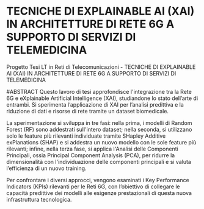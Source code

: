 # TECNICHE DI EXPLAINABLE AI (XAI) IN ARCHITETTURE DI RETE 6G A SUPPORTO DI SERVIZI DI TELEMEDICINA
Progetto Tesi LT in Reti di Telecomunicazioni - TECNICHE DI EXPLAINABLE AI (XAI) IN ARCHITETTURE DI RETE 6G A SUPPORTO DI SERVIZI DI TELEMEDICINA

#ABSTRACT
Questo lavoro di tesi approfondisce l'integrazione tra la Rete 6G e eXplainable Artificial Intelligence (XAI), studiandone lo stato dell’arte di entrambi. Si sperimenta l’applicazione di XAI per l’analisi predittiva e la riduzione di dati e risorse di rete tramite un dataset biomedicale.

La sperimentazione si sviluppa in tre fasi: nella prima, i modelli di Random Forest (RF) sono addestrati sull'intero dataset; nella seconda, si utilizzano solo le feature più rilevanti individuate tramite SHapley Additive exPlanations (SHAP) e si addestra un nuovo modello con le sole feature più rilevanti; infine, nella terza fase, si applica l'Analisi delle Componenti Principali, ossia Principal Component Analysis (PCA), per ridurre la dimensionalità con l'individuazione delle componenti principali e si valuta l’efficienza di un nuovo training.

Per confrontare i diversi approcci, vengono esaminati i Key Performance Indicators (KPIs) rilevanti per le Reti 6G, con l’obiettivo di collegare le capacità predittive dei modelli alle esigenze prestazionali di questa nuova infrastruttura tecnologica.
